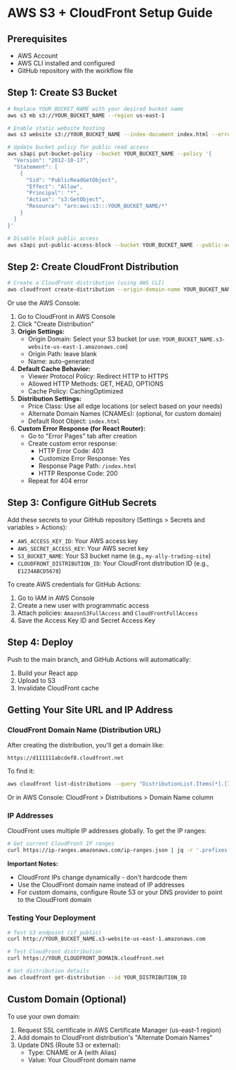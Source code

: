 # AWS S3 + CloudFront Setup Guide

## Prerequisites
- AWS Account
- AWS CLI installed and configured
- GitHub repository with the workflow file

## Step 1: Create S3 Bucket

```bash
# Replace YOUR_BUCKET_NAME with your desired bucket name
aws s3 mb s3://YOUR_BUCKET_NAME --region us-east-1

# Enable static website hosting
aws s3 website s3://YOUR_BUCKET_NAME --index-document index.html --error-document index.html

# Update bucket policy for public read access
aws s3api put-bucket-policy --bucket YOUR_BUCKET_NAME --policy '{
  "Version": "2012-10-17",
  "Statement": [
    {
      "Sid": "PublicReadGetObject",
      "Effect": "Allow",
      "Principal": "*",
      "Action": "s3:GetObject",
      "Resource": "arn:aws:s3:::YOUR_BUCKET_NAME/*"
    }
  ]
}'

# Disable block public access
aws s3api put-public-access-block --bucket YOUR_BUCKET_NAME --public-access-block-configuration "BlockPublicAcls=false,IgnorePublicAcls=false,BlockPublicPolicy=false,RestrictPublicBuckets=false"
```

## Step 2: Create CloudFront Distribution

```bash
# Create a CloudFront distribution (using AWS CLI)
aws cloudfront create-distribution --origin-domain-name YOUR_BUCKET_NAME.s3-website-us-east-1.amazonaws.com --default-root-object index.html
```

Or use the AWS Console:

1. Go to CloudFront in AWS Console
2. Click "Create Distribution"
3. **Origin Settings:**
   - Origin Domain: Select your S3 bucket (or use: `YOUR_BUCKET_NAME.s3-website-us-east-1.amazonaws.com`)
   - Origin Path: leave blank
   - Name: auto-generated
4. **Default Cache Behavior:**
   - Viewer Protocol Policy: Redirect HTTP to HTTPS
   - Allowed HTTP Methods: GET, HEAD, OPTIONS
   - Cache Policy: CachingOptimized
5. **Distribution Settings:**
   - Price Class: Use all edge locations (or select based on your needs)
   - Alternate Domain Names (CNAMEs): (optional, for custom domain)
   - Default Root Object: `index.html`
6. **Custom Error Response (for React Router):**
   - Go to "Error Pages" tab after creation
   - Create custom error response:
     - HTTP Error Code: 403
     - Customize Error Response: Yes
     - Response Page Path: `/index.html`
     - HTTP Response Code: 200
   - Repeat for 404 error

## Step 3: Configure GitHub Secrets

Add these secrets to your GitHub repository (Settings > Secrets and variables > Actions):

- `AWS_ACCESS_KEY_ID`: Your AWS access key
- `AWS_SECRET_ACCESS_KEY`: Your AWS secret key
- `S3_BUCKET_NAME`: Your S3 bucket name (e.g., `my-ally-trading-site`)
- `CLOUDFRONT_DISTRIBUTION_ID`: Your CloudFront distribution ID (e.g., `E1234ABCD5678`)

To create AWS credentials for GitHub Actions:
1. Go to IAM in AWS Console
2. Create a new user with programmatic access
3. Attach policies: `AmazonS3FullAccess` and `CloudFrontFullAccess`
4. Save the Access Key ID and Secret Access Key

## Step 4: Deploy

Push to the main branch, and GitHub Actions will automatically:
1. Build your React app
2. Upload to S3
3. Invalidate CloudFront cache

## Getting Your Site URL and IP Address

### CloudFront Domain Name (Distribution URL)
After creating the distribution, you'll get a domain like:
```
https://d111111abcdef8.cloudfront.net
```

To find it:
```bash
aws cloudfront list-distributions --query "DistributionList.Items[*].[Id,DomainName]" --output table
```

Or in AWS Console: CloudFront > Distributions > Domain Name column

### IP Addresses
CloudFront uses multiple IP addresses globally. To get the IP ranges:

```bash
# Get current CloudFront IP ranges
curl https://ip-ranges.amazonaws.com/ip-ranges.json | jq -r '.prefixes[] | select(.service=="CLOUDFRONT") | .ip_prefix'
```

**Important Notes:**
- CloudFront IPs change dynamically - don't hardcode them
- Use the CloudFront domain name instead of IP addresses
- For custom domains, configure Route 53 or your DNS provider to point to the CloudFront domain

### Testing Your Deployment
```bash
# Test S3 endpoint (if public)
curl http://YOUR_BUCKET_NAME.s3-website-us-east-1.amazonaws.com

# Test CloudFront distribution
curl https://YOUR_CLOUDFRONT_DOMAIN.cloudfront.net

# Get distribution details
aws cloudfront get-distribution --id YOUR_DISTRIBUTION_ID
```

## Custom Domain (Optional)

To use your own domain:
1. Request SSL certificate in AWS Certificate Manager (us-east-1 region)
2. Add domain to CloudFront distribution's "Alternate Domain Names"
3. Update DNS (Route 53 or external):
   - Type: CNAME or A (with Alias)
   - Value: Your CloudFront domain name
